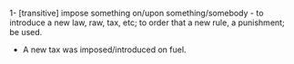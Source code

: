 1- [transitive] impose something on/upon something/somebody - to introduce a new law, raw, tax, etc; 
to order that a new rule, a punishment; be used.
  * A new tax was imposed/introduced on fuel.
